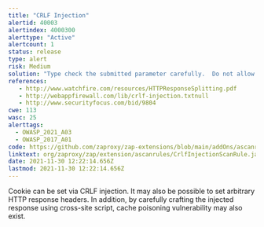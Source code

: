```yaml
---
title: "CRLF Injection"
alertid: 40003
alertindex: 4000300
alerttype: "Active"
alertcount: 1
status: release
type: alert
risk: Medium
solution: "Type check the submitted parameter carefully.  Do not allow CRLF to be injected by filtering CRLF."
references:
   - http://www.watchfire.com/resources/HTTPResponseSplitting.pdf
   - http://webappfirewall.com/lib/crlf-injection.txtnull
   - http://www.securityfocus.com/bid/9804
cwe: 113
wasc: 25
alerttags: 
  - OWASP_2021_A03
  - OWASP_2017_A01
code: https://github.com/zaproxy/zap-extensions/blob/main/addOns/ascanrules/src/main/java/org/zaproxy/zap/extension/ascanrules/CrlfInjectionScanRule.java
linktext: org/zaproxy/zap/extension/ascanrules/CrlfInjectionScanRule.java
date: 2021-11-30 12:22:14.656Z
lastmod: 2021-11-30 12:22:14.656Z
---
```

Cookie can be set via CRLF injection.  It may also be possible to set arbitrary HTTP response headers. In addition, by carefully crafting the injected response using cross-site script, cache poisoning vulnerability may also exist.
